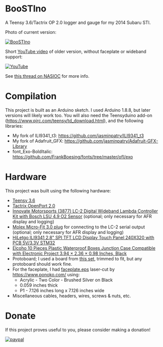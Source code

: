 # BooSTIno
A Teensy 3.6/Tactrix OP 2.0 logger and gauge for my 2014 Subaru STI.

Photo of current version:

[![BooSTIno](https://i.ibb.co/PNfrHdX/IMG-9936.jpg)](https://ibb.co/G0bdSqY)

Short [YouTube video](https://www.youtube.com/watch?v=nscQxxUsuL8) of older version, without faceplate or wideband support:

[![YouTube](http://img.youtube.com/vi/nscQxxUsuL8/0.jpg)](https://www.youtube.com/watch?v=nscQxxUsuL8)

See [this thread on NASIOC](https://forums.nasioc.com/forums/showthread.php?t=2896098) for more info.

# Compilation

This project is built as an Arduino sketch. I used Arduino 1.8.8, but later versions will likely work too. You will also need the Teensyduino add-on
(https://www.pjrc.com/teensy/td_download.html), and the following libraries:

* My fork of ILI9341_t3: https://github.com/jasminpatry/ILI9341_t3
* My fork of Adafruit_GFX: https://github.com/jasminpatry/Adafruit-GFX-Library
* font_Exo-BoldItalic: https://github.com/FrankBoesing/fonts/tree/master/ofl/exo

# Hardware

This project was built using the following hardware:

* [Teensy 3.6](https://www.pjrc.com/store/teensy36.html)
* [Tactrix OpenPort 2.0](https://www.tactrix.com/index.php?option=com_virtuemart&page=shop.product_details&product_id=17&vmcchk=1&Itemid=53&redirected=1&Itemid=53)
* [Innovate Motorsports (3877) LC-2 Digital Wideband Lambda Controller Kit with Bosch LSU 4.9 O2 Sensor](https://www.amazon.com/Innovate-Motorsports-Digital-Wideband-Controller/dp/B00FFTAJPC/) (optional; only necessary for AFR display and logging)
* [Molex Micro-Fit 3.0 plug](https://www.amazon.com/gp/product/B078Q798L9/) for connecting to the LC-2 serial output (optional; only necessary for AFR display and logging)
* [HiLetgo ILI9341 2.8" SPI TFT LCD Display Touch Panel 240X320 with PCB 5V/3.3V STM32](https://www.amazon.com/gp/product/B073R7BH1B/)
* [Elcoho 10 Pieces Plastic Waterproof Boxes Junction Case Compatible with Electronic Project 3.94 × 2.36 × 0.98 Inches, Black](https://www.amazon.com/gp/product/B07G8S6XLV/)
* Protoboard; I used a board from [this set](https://www.amazon.com/gp/product/B074X2GDH2), trimmed to fit, but any protoboard should work fine.
* For the faceplate, I had [faceplate.eps](../master/faceplate.eps) laser-cut by https://www.ponoko.com/ using:
    * Acrylic - Two Color - Brushed Silver on Black
    * 0.059 inches thick
    * P1 - 7.126 inches long x 7.126 inches wide
* Miscellaneous cables, headers, wires, screws & nuts, etc. 

# Donate

If this project proves useful to you, please consider making a donation!

[![paypal](https://www.paypalobjects.com/en_US/i/btn/btn_donate_SM.gif)](https://www.paypal.com/cgi-bin/webscr?cmd=_donations&business=P3N5R4B3SER8S&currency_code=USD&source=url)
